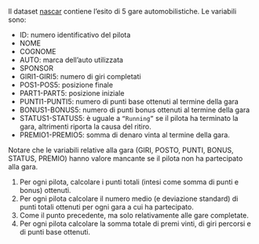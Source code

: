 Il dataset [nascar](../dati/nascar.sas7bdat) contiene l’esito di 5 gare automobilistiche. Le variabili sono:

*  ID: numero identificativo del pilota
*  NOME
*  COGNOME
*  AUTO: marca dell’auto utilizzata
*  SPONSOR
*  GIRI1-GIRI5: numero di giri completati
*  POS1-POS5: posizione finale
*  PART1-PART5: posizione iniziale
*  PUNTI1-PUNTI5: numero di punti base ottenuti al termine della gara
*  BONUS1-BONUS5: numero di punti bonus ottenuti al termine della gara
*  STATUS1-STATUS5: è uguale a `“Running”` se il pilota ha terminato la gara, altrimenti riporta la causa del ritiro.
*  PREMIO1-PREMIO5: somma di denaro vinta al termine della gara.

Notare che le variabili relative alla gara (GIRI, POSTO, PUNTI, BONUS, STATUS, PREMIO) hanno valore mancante se il pilota non ha partecipato alla gara.

1.  Per ogni pilota, calcolare i punti totali (intesi come somma di punti e bonus) ottenuti.
2.  Per ogni pilota calcolare il numero medio (e deviazione standard) di punti totali ottenuti per ogni gara a cui ha partecipato.
3.  Come il punto precedente, ma solo relativamente alle gare completate.
4.  Per ogni pilota calcolare la somma totale di premi vinti, di giri percorsi e di punti base ottenuti.
